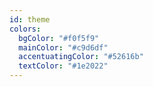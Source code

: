 ```yaml
---
id: theme
colors:
  bgColor: "#f0f5f9"
  mainColor: "#c9d6df"
  accentuatingColor: "#52616b"
  textColor: "#1e2022"
---
```

